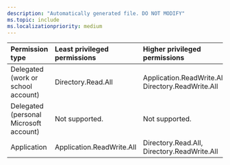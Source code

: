 ```yaml
---
description: "Automatically generated file. DO NOT MODIFY"
ms.topic: include
ms.localizationpriority: medium
---
```


|Permission type|Least privileged permissions|Higher privileged permissions|
|:---|:---|:---|
|Delegated (work or school account)|Directory.Read.All|Application.ReadWrite.All, Directory.ReadWrite.All|
|Delegated (personal Microsoft account)|Not supported.|Not supported.|
|Application|Application.ReadWrite.All|Directory.Read.All, Directory.ReadWrite.All|

